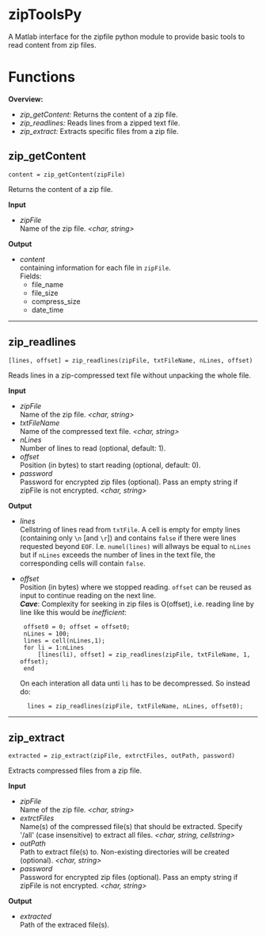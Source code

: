 # zipToolsPy
A Matlab interface for the zipfile python module to provide basic tools to read content from zip files.  




# Functions

**Overview:**  
-  *zip_getContent:* Returns the content of a zip file.  
-  *zip_readlines:* Reads lines from a zipped text file.  
-  *zip_extract:* Extracts specific files from a zip file.  

## zip_getContent

    content = zip_getContent(zipFile)  
Returns the content of a zip file.

**Input**  
-  *zipFile*  
    Name of the zip file. *<char, string>*  

**Output**  
-  *content*  
    *<structure array>* containing information for each file in `zipFile`.  
    Fields:
     - file_name
     - file_size
     - compress_size
     - date_time    

____________________


## zip_readlines

    [lines, offset] = zip_readlines(zipFile, txtFileName, nLines, offset)  
Reads lines in a zip-compressed text file without unpacking the whole file.

**Input**  
-  *zipFile*  
      Name of the zip file. *<char, string>*  
-  *txtFileName*  
      Name of the compressed text file. *<char, string>*  
-  *nLines*  
      Number of lines to read (optional, default: 1). *<numeric>*  
-  *offset*  
      Position (in bytes) to start reading (optional, default: 0). *<numeric>*  
-  *password*  
      Password for encrypted zip files (optional). Pass an empty string if zipFile is not encrypted. *<char, string>*  

**Output**  
-  *lines*  
    Cellstring of lines read from `txtFile`. A cell is empty
    for empty lines (containing only `\n` [and `\r`]) and
    contains `false` if there were lines requested beyond
    `EOF`. I.e. `numel(lines)` will allways be equal to `nLines`
    but if `nLines` exceeds the number of lines in the text
    file, the corresponding cells will contain `false`. *<cellstring>*  
-  *offset*  
    Position (in bytes) where we stopped reading.
    `offset` can be reused as input to continue reading on
    the next line. *<double>*  
    ***Cave***: Complexity for seeking in zip files is O(offset), i.e. reading line by line like this would be *inefficient*:  
    
        offset0 = 0; offset = offset0;
        nLines = 100;
        lines = cell(nLines,1);
        for li = 1:nLines
            [lines(li), offset] = zip_readlines(zipFile, txtFileName, 1, offset);
        end

     On each interation all data unti `li` has to be decompressed. So instead do:
     
         lines = zip_readlines(zipFile, txtFileName, nLines, offset0);  

____________________


## zip_extract

    extracted = zip_extract(zipFile, extrctFiles, outPath, password)  
Extracts compressed files from a zip file.

**Input**  
-  *zipFile*  
      Name of the zip file. *<char, string>*  
-  *extrctFiles*  
      Name(s) of the compressed file(s) that should be extracted. Specify '/all' (case insensitive) to extract all files. *<char, string, cellstring>*  
-  *outPath*  
      Path to extract file(s) to. Non-existing directories will be created (optional). *<char, string>*  
-  *password*  
      Password for encrypted zip files (optional). Pass an empty string if zipFile is not encrypted.  *<char, string>*  

**Output**  
-  *extracted*  
      Path of the extraced file(s). *<cellstring>*  
